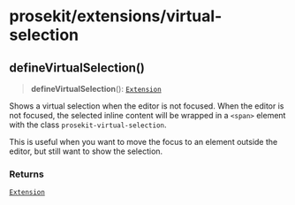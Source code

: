 # prosekit/extensions/virtual-selection

<a id="defineVirtualSelection" name="defineVirtualSelection"></a>

## defineVirtualSelection()

> **defineVirtualSelection**(): [`Extension`](../core.md#ExtensionT)

Shows a virtual selection when the editor is not focused. When the editor is
not focused, the selected inline content will be wrapped in a `<span>`
element with the class `prosekit-virtual-selection`.

This is useful when you want to move the focus to an element outside the
editor, but still want to show the selection.

### Returns

[`Extension`](../core.md#ExtensionT)
